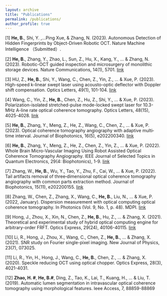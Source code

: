```yaml
---
layout: archive
title: "Publications"
permalink: /publications/
author_profile: true
---
```


[1] **He, B.**, Shi, Y. ,...Ping Xue,  & Zhang, N. (2023). Autonomous Detection of Hidden Fingerprints by Object-Driven Robotic OCT. Nature Machine Intelligence （Submitted）.

[2] **He, B.**, Zhang, Y., Zhao, L., Sun, Z., Hu, X., Kang, Y., ... & Zhang, N. (2023). Robotic-OCT guided inspection and microsurgery of monolithic storage devices. Nature Communications, 14(1), 5701.
[link](https://www.nature.com/articles/s41467-023-41498-x)

[3] HU, Z., **He, B.**, Shi, Y., Wang, C., Chen, Z., Yin, Z., ... & Xue, P. (2023). High-speed k-linear swept laser using acousto-optic deflector with Doppler shift compensation. Optics Letters, 49(1), 101-104.
[link](https://opg.optica.org/ol/upcoming_pdf.cfm?id=513516)

[4] Wang, C., Yin, Z., **He, B.**, Chen, Z., Hu, Z., Shi, Y., ... & Xue, P. (2023). Polarization-isolated stretched-pulse mode-locked swept laser for 10.3-MHz A-line rate optical coherence tomography. Optics Letters, 48(15), 4025-4028.
[link](https://opg.optica.org/ol/abstract.cfm?uri=ol-48-15-4025)

[5] **He, B.**, Zhang, Y., Meng, Z., He, Z., Wang, C., Chen, Z., ... & Xue, P. (2023). Optical coherence tomography angiography with adaptive multi‐time interval. Journal of Biophotonics, 16(5), e202200340.
[link](https://onlinelibrary.wiley.com/doi/abs/10.1002/jbio.202200340)

[6] **He, B.**, Zhang, Y., Meng, Z., He, Z., Chen, Z., Yin, Z., ... & Xue, P. (2022). Whole Brain Micro-Vascular Imaging Using Robot Assisted Optical Coherence Tomography Angiography. IEEE Journal of Selected Topics in Quantum Electronics, 29(4: Biophotonics), 1-9.
[link](https://ieeexplore.ieee.org/document/9991088)

[7] Zhang, W., **He, B.**, Wu, Y., Tao, Y., Zhu, F., Cai, W., ... & Xue, P. (2022). Tail artifacts removal of three‐dimensional optical coherence tomography angiography with common parts extraction method. Journal of Biophotonics, 15(11), e202200155.
[link](https://onlinelibrary.wiley.com/doi/10.1002/jbio.202200155)

[8] Zhang, W., Chen, Z., Zhang, X., Wang, C., **He, B.**, Liu, N., ... & Xue, P. (2022, January). Dispersion measurement with optical computing optical coherence tomography. In Photonics (Vol. 9, No. 1, p. 48). MDPI.
[link](https://www.mdpi.com/2304-6732/9/1/48)

[9] Hong, J., Zhou, X., Xin, N., Chen, Z., **He, B.**, Hu, Z., ... & Zhang, X. (2021). Theoretical and experimental study of hybrid optical computing engine for arbitrary-order FRFT. Optics Express, 29(24), 40106-40115.
[link](https://opg.optica.org/oe/fulltext.cfm?uri=oe-29-24-40106&id=464902)

[10] Li, R., Hong, J., Zhou, X., Wang, C., Chen, Z., **He, B.**, ... & Zhang, X. (2021). SNR study on Fourier single-pixel imaging. New Journal of Physics, 23(7), 073025.

[11] Li, R., Yin, H., Hong, J., Wang, C., **He, B.**, Chen, Z., ... & Zhang, X. (2020). Speckle reducing OCT using optical chopper. Optics Express, 28(3), 4021-4031.

[12] **Zhao, H. #**, **He, B.#**, Ding, Z., Tao, K., Lai, T., Kuang, H., ... & Liu, T. (2019). Automatic lumen segmentation in intravascular optical coherence tomography using morphological features. Ieee Access, 7, 88859-88869





